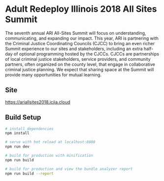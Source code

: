 # Adult Redeploy Illinois 2018 All Sites Summit

The seventh annual ARI All-Sites Summit will focus on understanding, communicating, and expanding our impact.
This year, ARI is partnering with the Criminal Justice Coordinating Councils (CJCC) to bring an even richer
Summit experience to our sites and stakeholders, including an extra half-day of optional programming hosted
by the CJCCs. CJCCs are partnerships of local criminal justice stakeholders, service providers, and community
partners, often organized on the county level, that engage in collaborative criminal justice planning. We
expect that sharing space at the Summit will provide many opportunities for mutual learning.

## Site

https://ariallsites2018.icjia.cloud

## Build Setup

```bash
# install dependencies
npm install

# serve with hot reload at localhost:8080
npm run dev

# build for production with minification
npm run build

# build for production and view the bundle analyzer report
npm run build --report
```
